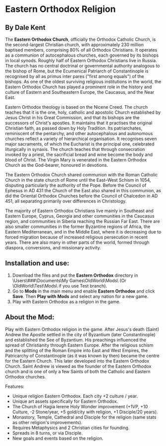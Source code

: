 # Eastern Orthodox Religion

By Dale Kent
------------

The **Eastern Orthodox Church**, officially the Orthodox Catholic Church, is the second-largest Christian church, with approximately 230 million baptised members, comprising 80% of all Orthodox Christians. It operates as a communion of autocephalous churches, each governed by its bishops in local synods. Roughly half of Eastern Orthodox Christians live in Russia. The church has no central doctrinal or governmental authority analogous to the bishop of Rome, but the Ecumenical Patriarch of Constantinople is recognised by all as primus inter pares ("first among equals") of the bishops. As one of the oldest surviving religious institutions in the world, the Eastern Orthodox Church has played a prominent role in the history and culture of Eastern and Southeastern Europe, the Caucasus, and the Near East.

Eastern Orthodox theology is based on the Nicene Creed. The church teaches that it is the one, holy, catholic and apostolic Church established by Jesus Christ in his Great Commission, and that its bishops are the successors of Christ's apostles. It maintains that it practises the original Christian faith, as passed down by Holy Tradition. Its patriarchates, reminiscent of the pentarchy, and other autocephalous and autonomous churches reflect a variety of hierarchical organisation. It recognises seven major sacraments, of which the Eucharist is the principal one, celebrated liturgically in synaxis. The church teaches that through consecration invoked by a priest, the sacrificial bread and wine become the body and blood of Christ. The Virgin Mary is venerated in the Eastern Orthodox Church as the God-bearer, honoured in devotions.

The Eastern Orthodox Church shared communion with the Roman Catholic Church in the state church of Rome until the East–West Schism in 1054, disputing particularly the authority of the Pope. Before the Council of Ephesus in AD 431 the Church of the East also shared in this communion, as did the Oriental Orthodox Churches before the Council of Chalcedon in AD 451, all separating primarily over differences in Christology.

The majority of Eastern Orthodox Christians live mainly in Southeast and Eastern Europe, Cyprus, Georgia and other communities in the Caucasus region, and communities in Siberia reaching the Russian Far East. There are also smaller communities in the former Byzantine regions of Africa, the Eastern Mediterranean, and in the Middle East, where it is decreasing due to forced migration because of increased religious persecution in recent years. There are also many in other parts of the world, formed through diaspora, conversions, and missionary activity.

Installation and use:
---------------------

1. Download the files and put the **Eastern Orthodox** directory in \Users\\###\Documents\My Games\OldWorld\Mods\ (Or \OldWorld\Test\Mods\ if you use Test branch).
2. Go to **Mods** in the main menu and enable **Eastern Orthodox** and click **Save**. Then **Play with Mods** and select any nation for a new game.
3. Play with Eastern Orthodox as a religion in the game.

About the Mod:
--------------

Play with Eastern Orthodox religion in the game. After Jesus's death (Saint) Andrew the Apostle settled in the city of Byzantium (later Constantinople) and established the See of Byzantium. His preachings influenced the spread of Christianity through Eastern Europe. After the religious schism and the splitting of the Roman Empire into East and West Empires, the Patricarchy of Constantinople (as it was known by then) became the centre for the Eastern Church. This later developed into the Eastern Orthodox Church. Saint Andrew is viewed as the founder of the Eastern Orthodox church and is one of only a few Saints of both the Catholic and Eastern Orthodox churches.

Features:
- Unique religion Eastern Orthodox. Each city +2 culture / year.
- Unique art assets specifically for Eastern Orthodox.
- The Church of Hagia Ierene Holy Wonder improvement (+1VP, +10 Culture, -2 Stone/year, +5 gold/city with religion, +1 Disciple/20 years).
- Monastory, Temple, Cathedral and Disciple for the religion (same stats as other religion's improvements).
- Requires Metaphysics and 2 Christian cities for founding.
- Spreads in 8 turns, or via Disciple.
- New goals and events based on the religion.
